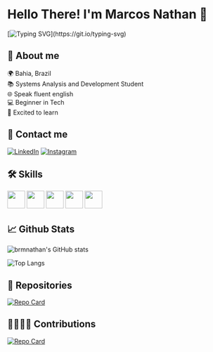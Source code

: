 # Hello There! I'm Marcos Nathan 👋

[![Typing SVG](https://readme-typing-svg.herokuapp.com?font=Fira+Code&weight=500&pause=1000&color=2EA1D4F0&random=false&width=435&lines=Welcome+to+my+profile...)](https://git.io/typing-svg)

## 🚀 About me
🌍 Bahia, Brazil \
📚 Systems Analysis and Development Student \
🌐 Speak fluent english \
💻 Beginner in Tech \
🎯 Excited to learn

## 🔗 Contact me
[![LinkedIn](https://img.shields.io/badge/LinkedIn-0077B5?style=for-the-badge&logo=linkedin&logoColor=white)](https://www.linkedin.com/in/brmnathan/)
[![Instagram](https://img.shields.io/badge/-Instagram-%23E4405F?style=for-the-badge&logo=instagram&logoColor=white)](https://www.instagram.com/_marcosnathan/)

## 🛠 Skills
<img height="40" src="https://cdn.jsdelivr.net/gh/devicons/devicon@latest/icons/html5/html5-original.svg" /> <img height="40" src="https://cdn.jsdelivr.net/gh/devicons/devicon@latest/icons/css3/css3-original.svg" />
<img height="40" src="https://cdn.jsdelivr.net/gh/devicons/devicon@latest/icons/javascript/javascript-original.svg" />
<img height="40" src="https://cdn.jsdelivr.net/gh/devicons/devicon@latest/icons/java/java-original.svg" />
<img height="40" src="https://cdn.jsdelivr.net/gh/devicons/devicon@latest/icons/git/git-original.svg" />

## 📈 Github Stats
![brmnathan's GitHub stats](https://github-readme-stats.vercel.app/api?username=brmnathan&theme=react&show_icons=true)

![Top Langs](https://github-readme-stats-git-masterrstaa-rickstaa.vercel.app/api/top-langs/?username=brmnathan&layout=compact&theme=react&show_icons=true)

## 📁 Repositories
[![Repo Card](https://github-readme-stats.vercel.app/api/pin/?username=brmnathan&repo=chess-system-java&theme=react&show_icons=true)](https://github.com/brmnathan/chess-system-java)

## 🫱🏾‍🫲🏾 Contributions
[![Repo Card](https://github-readme-stats.vercel.app/api/pin/?username=brmnathan&repo=dio-lab-open-source&theme=react&show_icons=true)](https://github.com/brmnathan/dio-lab-open-source)
